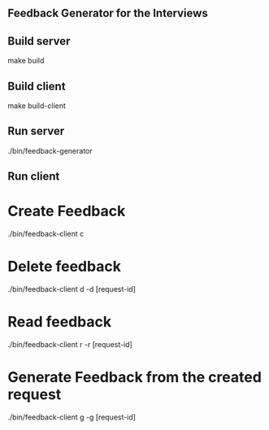 ## Feedback Generator for the Interviews

## Build server
make build

## Build client
make build-client

## Run server
./bin/feedback-generator

## Run client
# Create Feedback
./bin/feedback-client c

# Delete feedback
./bin/feedback-client d -d [request-id]

# Read feedback
./bin/feedback-client r -r [request-id]

# Generate Feedback from the created request
./bin/feedback-client g -g [request-id]

